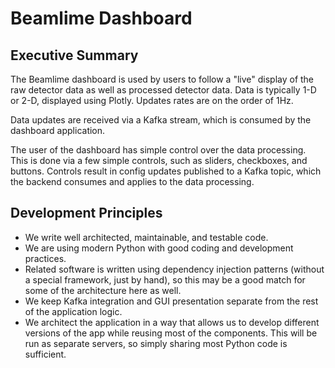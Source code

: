 # Beamlime Dashboard

## Executive Summary

The Beamlime dashboard is used by users to follow a "live" display of the raw detector data as well as processed detector data.
Data is typically 1-D or 2-D, displayed using Plotly.
Updates rates are on the order of 1Hz.

Data updates are received via a Kafka stream, which is consumed by the dashboard application.

The user of the dashboard has simple control over the data processing.
This is done via a few simple controls, such as sliders, checkboxes, and buttons.
Controls result in config updates published to a Kafka topic, which the backend consumes and applies to the data processing.

## Development Principles

- We write well architected, maintainable, and testable code.
- We are using modern Python with good coding and development practices.
- Related software is written using dependency injection patterns (without a special framework, just by hand), so this may be a good match for some of the architecture here as well.
- We keep Kafka integration and GUI presentation separate from the rest of the application logic.
- We architect the application in a way that allows us to develop different versions of the app while reusing most of the components.
  This will be run as separate servers, so simply sharing most Python code is sufficient.